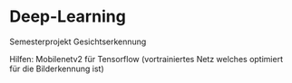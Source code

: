 # Deep-Learning
Semesterprojekt Gesichtserkennung

Hilfen: Mobilenetv2 für Tensorflow (vortrainiertes Netz welches optimiert für die Bilderkennung ist)
